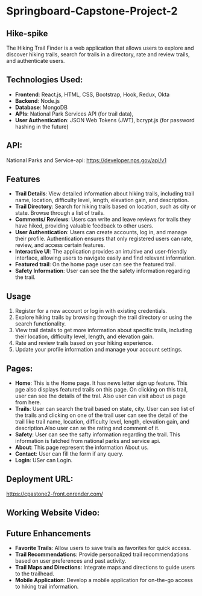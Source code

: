 # Springboard-Capstone-Project-2
## Hike-spike
The Hiking Trail Finder is a web application that allows users to explore and discover hiking trails, search for trails in a directory, rate and review trails, and authenticate users.

## Technologies Used:
- **Frontend**: React.js, HTML, CSS, Bootstrap, Hook, Redux, Okta
- **Backend**: Node.js
- **Database**: MongoDB
- **APIs**: National Park Services API (for trail data), 
- **User Authentication**: JSON Web Tokens (JWT), bcrypt.js (for password hashing in the future)

## API:

National Parks and Service-api: https://developer.nps.gov/api/v1

## Features

- **Trail Details**: View detailed information about hiking trails, including trail name, location, difficulty level, length, elevation gain, and description.
- **Trail Directory**: Search for hiking trails based on location, such as city or state. Browse through a list of trails.
- **Comments/ Reviews**: Users can write and leave reviews for trails they have hiked, providing valuable feedback to other users.
- **User Authentication**: Users can create accounts, log in, and manage their profile. Authentication ensures that only registered users can rate, review, and access certain features.
- **Interactive UI**: The application provides an intuitive and user-friendly interface, allowing users to navigate easily and find relevant information.
- **Featured trail**: On the home page user can see the featured trail.
- **Safety Information**: User can see the the safety information regarding the trail.

## Usage

1. Register for a new account or log in with existing credentials.
2. Explore hiking trails by browsing through the trail directory or using the search functionality.
3. View trail details to get more information about specific trails, including their location, difficulty level, length, and elevation gain.
4. Rate and review trails based on your hiking experience.
5. Update your profile information and manage your account settings.

## Pages:
- **Home**: This is the Home page. It has news letter sign up feature. This pge also displays featured trails on this page. On clicking on this trail, user can see the details of the tral. Also user can visit about us page from here.
- **Trails**: User can search the trail based  on state, city. User can see list of the trails and clicking on  one of the trail user can see the detail of the trail like trail name, location, difficulty level, length, elevation gain, and description.Also user can se the rating and comment of it. 
- **Safety**: User can see the safty information regarding the trail. This information is fatched from national parks and service api.
- **About**: This page represent the information About us.
- **Contact**: User can fill the form if any query.
- **Login**: USer can Login.

## Deployment URL: 
https://cpastone2-front.onrender.com/

## Working Website Video: 

## Future Enhancements

- **Favorite Trails**: Allow users to save trails as favorites for quick access.
- **Trail Recommendations**: Provide personalized trail recommendations based on user preferences and past activity.
- **Trail Maps and Directions**: Integrate maps and directions to guide users to the trailhead.
- **Mobile Application**: Develop a mobile application for on-the-go access to hiking trail information.
